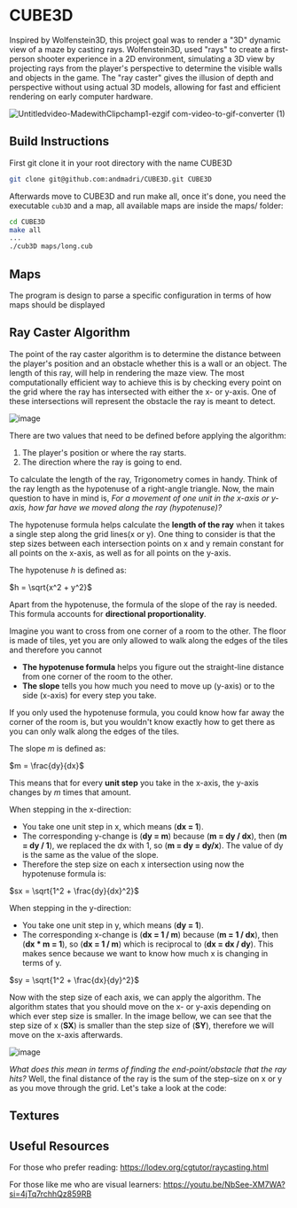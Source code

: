 # CUBE3D
Inspired by Wolfenstein3D, this project goal was to render a "3D" dynamic view of a maze by casting rays. Wolfenstein3D, used "rays" to create a first-person shooter experience in a 2D environment, simulating a 3D view by projecting rays from the player's perspective to determine the visible walls and objects in the game. The "ray caster" gives the illusion of depth and perspective without using actual 3D models, allowing for fast and efficient rendering on early computer hardware.

![Untitledvideo-MadewithClipchamp1-ezgif com-video-to-gif-converter (1)](https://github.com/user-attachments/assets/3d0c190c-501a-4ca4-b63b-d7ba127c09ff)

## Build Instructions
First git clone it in your root directory with the name CUBE3D
```bash
git clone git@github.com:andmadri/CUBE3D.git CUBE3D
```

Afterwards move to CUBE3D and run make all, once it's done, you need the executable `cub3D` and a map, all available maps are inside the maps/ folder:
```bash
cd CUBE3D
make all
...
./cub3D maps/long.cub
```

## Maps
The program is design to parse a specific configuration in terms of how maps should be displayed

## Ray Caster Algorithm
The point of the ray caster algorithm is to determine the distance between the player's position and an obstacle whether this is a wall or an object. The length of this ray, will help in rendering the maze view. The most computationally efficient way to achieve this is by checking every point on the grid where the ray has intersected with either the x- or y-axis. One of these intersections will represent the obstacle the ray is meant to detect.

![image](https://github.com/user-attachments/assets/379e2ba1-a290-4d40-b20d-989b72a26f01)

There are two values that need to be defined before applying the algorithm:
1. The player's position or where the ray starts.
2. The direction where the ray is going to end.

To calculate the length of the ray, Trigonometry comes in handy. Think of the ray length as the hypotenuse of a right-angle triangle. Now, the main question to have in mind is, *For a movement of one unit in the x-axis or y-axis, how far have we moved along the ray (hypotenuse)?*

The hypotenuse formula helps calculate the **length of the ray** when it takes a single step along the grid lines(x or y). One thing to consider is that the step sizes between each intersection points on x and y remain constant for all points on the x-axis, as well as for all points on the y-axis.

The hypotenuse *h* is defined as:

$h = \sqrt{x^2 + y^2}$

Apart from the hypotenuse, the formula of the slope of the ray is needed. This formula accounts for **directional proportionality**. 

Imagine you want to cross from one corner of a room to the other. The floor is made of tiles, yet you are only allowed to walk along the edges of the tiles and therefore you cannot 
- **The hypotenuse formula** helps you figure out the straight-line distance from one corner of the room to the other.
- **The slope** tells you how much you need to move up (y-axis) or to the side (x-axis) for every step you take.

If you only used the hypotenuse formula, you could know how far away the corner of the room is, but you wouldn't know exactly how to get there as you can only walk along the edges of the tiles.

The slope *m* is defined as:

$m = \frac{dy}{dx}$

This means that for every **unit step** you take in the x-axis, the y-axis changes by *m* times that amount.

When stepping in the x-direction:
- You take one unit step in x, which means (**dx = 1**).
- The corresponding y-change is (**dy = m**) because (**m = dy / dx**), then (**m = dy / 1**), we replaced the dx with 1, so (**m = dy = dy/x**). The value of dy is the same as the value of the slope.
- Therefore the step size on each x intersection using now the hypotenuse formula is:

$sx = \sqrt{1^2 + \frac{dy}{dx}^2}$

When stepping in the y-direction:
- You take one unit step in y, which means (**dy = 1**).
- The corresponding x-change is (**dx = 1 / m**) because (**m = 1 / dx**), then (**dx * m = 1**), so (**dx = 1 / m**) which is reciprocal to (**dx = dx / dy**). This makes sence because we want to know how much x is changing in terms of y.

$sy = \sqrt{1^2 + \frac{dx}{dy}^2}$

Now with the step size of each axis, we can apply the algorithm. The algorithm states that you should move on the x- or y-axis depending on which ever step size is smaller. In the image bellow, we can see that the step size of x (**SX**) is smaller than the step size of (**SY**), therefore we will move on the x-axis afterwards.

![image](https://github.com/user-attachments/assets/038e363f-226b-4056-a87d-aa5a83acc8c2)

*What does this mean in terms of finding the end-point/obstacle that the ray hits?*
Well, the final distance of the ray is the sum of the step-size on x or y as you move through the grid. Let's take a look at the code:





## Textures

## Useful Resources
For those who prefer reading:
https://lodev.org/cgtutor/raycasting.html

For those like me who are visual learners:
https://youtu.be/NbSee-XM7WA?si=4jTq7rchhQz859RB





